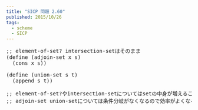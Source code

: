 ```yaml
---
title: "SICP 問題 2.60"
published: 2015/10/26
tags:
  - scheme
  - SICP
---
```



<pre class="code lang-scheme" data-lang="scheme" data-unlink><span class="synComment">;; element-of-set? intersection-setはそのまま</span>
<span class="synSpecial">(</span><span class="synStatement">define</span> <span class="synSpecial">(</span>adjoin-set x s<span class="synSpecial">)</span>
  <span class="synSpecial">(</span><span class="synIdentifier">cons</span> x s<span class="synSpecial">))</span>

<span class="synSpecial">(</span><span class="synStatement">define</span> <span class="synSpecial">(</span>union-set s t<span class="synSpecial">)</span>
  <span class="synSpecial">(</span><span class="synIdentifier">append</span> s t<span class="synSpecial">))</span>

<span class="synComment">;; element-of-set?やintersection-setについてはsetの中身が増えることで比較回数が増えて効率は下がる．</span>
<span class="synComment">;; adjoin-set union-setについては条件分岐がなくなるので効率がよくなる．</span>
</pre>


